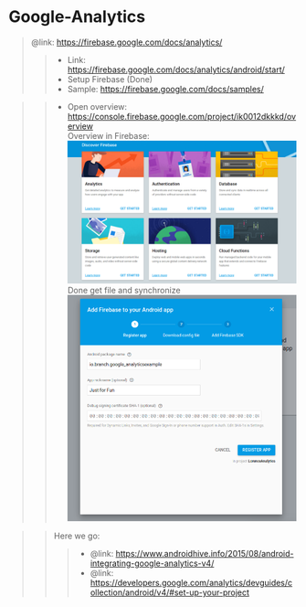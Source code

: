 # Google-Analytics
> @link: https://firebase.google.com/docs/analytics/
>> - Link: https://firebase.google.com/docs/analytics/android/start/
>> - Setup Firebase (Done)
>> - Sample: https://firebase.google.com/docs/samples/

>> - Open overview: https://console.firebase.google.com/project/ik0012dkkkd/overview <br>
>> Overview in Firebase:
![alt text](https://github.com/danisluis6/Google-Analytics/blob/master/g1.png)
>> <br>Done get file and synchronize
![alt text](https://github.com/danisluis6/Google-Analytics/blob/master/g2.png)

>> Here we go:
>>> - @link: https://www.androidhive.info/2015/08/android-integrating-google-analytics-v4/
>>> - @link: https://developers.google.com/analytics/devguides/collection/android/v4/#set-up-your-project

#